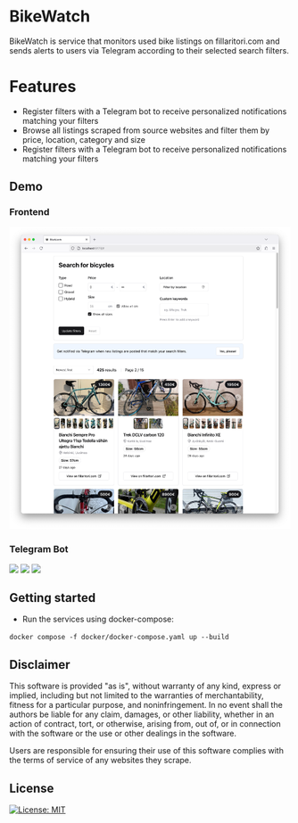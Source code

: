 # BikeWatch

BikeWatch is service that monitors used bike listings on fillaritori.com and sends alerts to users via Telegram according to their selected search filters. 

# Features
-   Register filters with a Telegram bot to receive personalized notifications matching your filters
-   Browse all listings scraped from source websites and filter them by price, location, category and size
-   Register filters with a Telegram bot to receive personalized notifications matching your filters

## Demo

### Frontend

<p float="left">
<img src="docs/assets/frontend.png" width="600" />
</p>

### Telegram Bot

<p float="left">
<img src="docs/assets/notification.png" width="220" />
<img src="docs/assets/bot_start.gif" width="220" />
<img src="docs/assets/bot_help.gif" width="220" />
</p>

## Getting started

-   Run the services using docker-compose:

`docker compose -f docker/docker-compose.yaml up --build`

## Disclaimer

This software is provided "as is", without warranty of any kind, express or implied, including but not limited to the warranties of merchantability, fitness for a particular purpose, and noninfringement. In no event shall the authors be liable for any claim, damages, or other liability, whether in an action of contract, tort, or otherwise, arising from, out of, or in connection with the software or the use or other dealings in the software.

Users are responsible for ensuring their use of this software complies with the terms of service of any websites they scrape.

## License

[![License: MIT](https://img.shields.io/badge/License-MIT-yellow.svg)](https://opensource.org/licenses/MIT)
